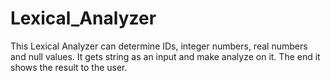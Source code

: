 # Lexical_Analyzer
This Lexical Analyzer can determine IDs, integer numbers, real numbers and null values. It gets string as an input and make analyze on it. The end it shows the result to the user.
